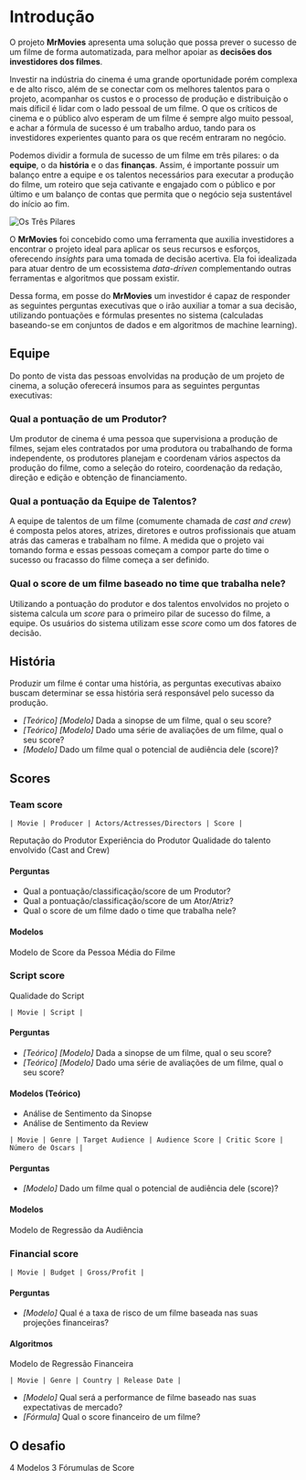 
# Introdução

O projeto **MrMovies** apresenta uma solução que possa prever o sucesso de um filme de forma automatizada, para melhor apoiar as **decisões dos investidores dos filmes**.

Investir na indústria do cinema é uma grande oportunidade porém complexa e de alto risco, além de se conectar com os melhores talentos para o projeto, acompanhar os custos e o processo de produção e distribuição o mais díficil é lidar com o lado pessoal de um filme. O que os críticos de cinema e o público alvo esperam de um filme é sempre algo muito pessoal, e achar a fórmula de sucesso é um trabalho arduo, tando para os investidores experientes quanto para os que recém entraram no negócio.

Podemos dividir a formula de sucesso de um filme em três pilares: o da **equipe**, o da **história** e o das **finanças**. Assim, é importante possuir um balanço entre a equipe e os talentos necessários para executar a produção do filme, um roteiro que seja cativante e engajado com o público e por último e um balanço de contas que permita que o negócio seja sustentável do início ao fim.  

![Os Três Pilares](link_pilares)

O **MrMovies** foi concebido como uma ferramenta que auxilia investidores a encontrar o projeto ideal para aplicar os seus recursos e esforços, oferecendo *insights* para uma tomada de decisão acertiva. Ela foi idealizada para atuar dentro de um ecossistema *data-driven* complementando outras ferramentas e algoritmos que possam existir.

Dessa forma, em posse do **MrMovies** um investidor é capaz de responder as seguintes perguntas executivas que o irão auxiliar a tomar a sua decisão, utilizando pontuações e fórmulas presentes no sistema (calculadas baseando-se em conjuntos de dados e em algoritmos de machine learning).


## Equipe

Do ponto de vista das pessoas envolvidas na produção de um projeto de cinema, a solução oferecerá insumos para as seguintes perguntas executivas:

### Qual a pontuação de um Produtor?

Um produtor de cinema é uma pessoa que supervisiona a produção de filmes, sejam eles contratados por uma produtora ou trabalhando de forma independente, os produtores planejam e coordenam vários aspectos da produção do filme, como a seleção do roteiro, coordenação da redação, direção e edição e obtenção de financiamento.

### Qual a pontuação da Equipe de Talentos?

A equipe de talentos de um filme (comumente chamada de *cast and crew*) é composta pelos atores, atrizes, diretores e outros profissionais que atuam atrás das cameras e trabalham no filme. A medida que o projeto vai tomando forma e essas pessoas começam a compor parte do time o sucesso ou fracasso do filme começa a ser definido.

### Qual o score de um filme baseado no time que trabalha nele?

Utilizando a pontuação do produtor e dos talentos envolvidos no projeto o sistema calcula um *score* para o primeiro pilar de sucesso do filme, a equipe. Os usuários do sistema utilizam esse *score* como um dos fatores de decisão.


## História

Produzir um filme é contar uma história, as perguntas executivas abaixo buscam determinar se essa história será responsável pelo sucesso da produção.

- *\[Teórico] [Modelo]* Dada a sinopse de um filme, qual o seu score?
- *\[Teórico] [Modelo]* Dado uma série de avaliações de um filme, qual o seu score?
- *\[Modelo]* Dado um filme qual o potencial de audiência dele (score)?



## Scores

### Team score

`| Movie | Producer | Actors/Actresses/Directors | Score |`

Reputação do Produtor
Experiência do Produtor
Qualidade do talento envolvido (Cast and Crew)

#### Perguntas

- Qual a pontuação/classificação/score de um Produtor?
- Qual a pontuação/classificação/score de um Ator/Atriz?
- Qual o score de um filme dado o time que trabalha nele?

#### Modelos

Modelo de Score da Pessoa
Média do Filme


### Script score

Qualidade do Script

`| Movie | Script |`

#### Perguntas

- *\[Teórico] [Modelo]* Dada a sinopse de um filme, qual o seu score?
- *\[Teórico] [Modelo]* Dado uma série de avaliações de um filme, qual o seu score?

#### Modelos (Teórico)

- Análise de Sentimento da Sinopse
- Análise de Sentimento da Review

`| Movie | Genre | Target Audience | Audience Score | Critic Score | Número de Oscars |`

#### Perguntas

- *\[Modelo]* Dado um filme qual o potencial de audiência dele (score)?

#### Modelos

Modelo de Regressão da Audiência


### Financial score

`| Movie | Budget | Gross/Profit |`

#### Perguntas

- *\[Modelo]* Qual é a taxa de risco de um filme baseada nas suas projeções financeiras?

#### Algoritmos

Modelo de Regressão Financeira

`| Movie | Genre | Country | Release Date |`

- *\[Modelo]* Qual será a performance de filme baseado nas suas expectativas de mercado?
- *\[Fórmula]* Qual o score financeiro de um filme?


## O desafio

4 Modelos
3 Fórumulas de Score
